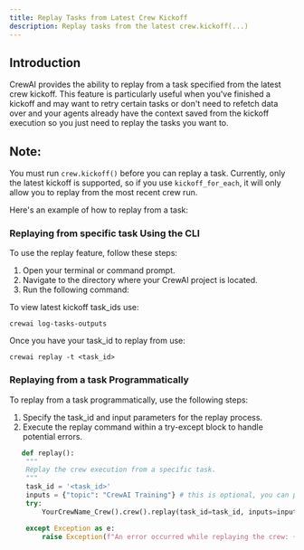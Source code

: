 ```yaml
---
title: Replay Tasks from Latest Crew Kickoff
description: Replay tasks from the latest crew.kickoff(...)
---
```


## Introduction
CrewAI provides the ability to replay from a task specified from the latest crew kickoff. This feature is particularly useful when you've finished a kickoff and may want to retry certain tasks or don't need to refetch data over and your agents already have the context saved from the kickoff execution so you just need to replay the tasks you want to.

## Note:
You must run `crew.kickoff()` before you can replay a task. Currently, only the latest kickoff is supported, so if you use `kickoff_for_each`, it will only allow you to replay from the most recent crew run.

Here's an example of how to replay from a task:

### Replaying from specific task Using the CLI
To use the replay feature, follow these steps:

1. Open your terminal or command prompt.
2. Navigate to the directory where your CrewAI project is located.
3. Run the following command:

To view latest kickoff task_ids use:
```shell
crewai log-tasks-outputs
```

Once you have your task_id to replay from use:
```shell
crewai replay -t <task_id>
```


### Replaying from a task Programmatically
To replay from a task programmatically, use the following steps:

1. Specify the task_id and input parameters for the replay process.
2. Execute the replay command within a try-except block to handle potential errors.

```python
   def replay():
    """
    Replay the crew execution from a specific task.
    """
    task_id = '<task_id>'
    inputs = {"topic": "CrewAI Training"} # this is optional, you can pass in the inputs you want to replay otherwise uses the previous kickoffs inputs
    try:
        YourCrewName_Crew().crew().replay(task_id=task_id, inputs=inputs)

    except Exception as e:
        raise Exception(f"An error occurred while replaying the crew: {e}")